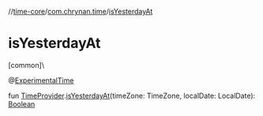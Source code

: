 //[time-core](../../index.md)/[com.chrynan.time](index.md)/[isYesterdayAt](is-yesterday-at.md)

# isYesterdayAt

[common]\

@[ExperimentalTime](https://kotlinlang.org/api/latest/jvm/stdlib/kotlin.time/-experimental-time/index.html)

fun [TimeProvider](-time-provider/index.md).[isYesterdayAt](is-yesterday-at.md)(timeZone: TimeZone, localDate: LocalDate): [Boolean](https://kotlinlang.org/api/latest/jvm/stdlib/kotlin/-boolean/index.html)
